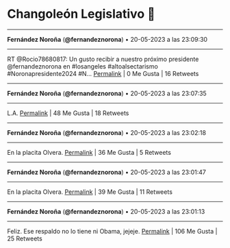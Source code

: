 # Changoleón Legislativo 🙈
*****
**Fernández Noroña** (**@fernandeznorona**) • 20-05-2023 a las 23:09:30
*****
RT @Rocio78680817: Un gusto recibir a nuestro próximo presidente @fernandeznorona en #losangeles #altoalsectarismo #Noronapresidente2024 #N…
[Permalink](https://twitter.com/fernandeznorona/status/1660181002994749443) | 0 Me Gusta | 16 Retweets
*****
**Fernández Noroña** (**@fernandeznorona**) • 20-05-2023 a las 23:07:35
*****
L.A.
[Permalink](https://twitter.com/fernandeznorona/status/1660180522549788672) | 48 Me Gusta | 18 Retweets
*****
**Fernández Noroña** (**@fernandeznorona**) • 20-05-2023 a las 23:02:18
*****
En la placita Olvera.
[Permalink](https://twitter.com/fernandeznorona/status/1660179192749907968) | 36 Me Gusta | 5 Retweets
*****
**Fernández Noroña** (**@fernandeznorona**) • 20-05-2023 a las 23:01:47
*****
En la placita Olvera.
[Permalink](https://twitter.com/fernandeznorona/status/1660179063049449472) | 39 Me Gusta | 11 Retweets
*****
**Fernández Noroña** (**@fernandeznorona**) • 20-05-2023 a las 23:01:13
*****
Feliz. Ese respaldo no lo tiene ni Obama, jejeje.
[Permalink](https://twitter.com/fernandeznorona/status/1660178920237584384) | 106 Me Gusta | 25 Retweets